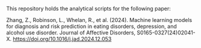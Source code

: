 This repository holds the analytical scripts for the following paper:  
  
Zhang, Z., Robinson, L., Whelan, R., et al. (2024). Machine learning models for diagnosis and risk prediction in eating disorders, depression, and alcohol use disorder. Journal of Affective Disorders, S0165-0327(24)02041-X. https://doi.org/10.1016/j.jad.2024.12.053
